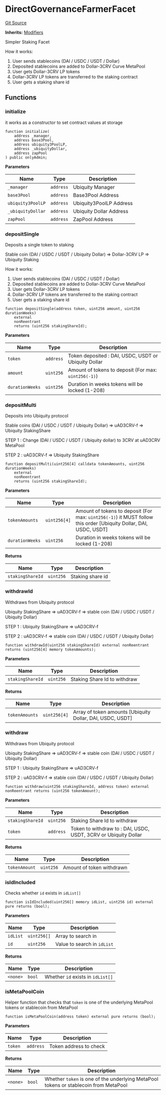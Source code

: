 # DirectGovernanceFarmerFacet
[Git Source](https://github.com/ubiquity/ubiquity-dollar/blob/8aaa03cffd9aba9b0325a42c35c9bebd3a97267d/src/dollar/facets/DirectGovernanceFarmerFacet.sol)

**Inherits:**
[Modifiers](/src/dollar/libraries/LibAppStorage.sol/contract.Modifiers.md)

Simpler Staking Facet

How it works:
1. User sends stablecoins (DAI / USDC / USDT / Dollar)
2. Deposited stablecoins are added to Dollar-3CRV Curve MetaPool
3. User gets Dollar-3CRV LP tokens
4. Dollar-3CRV LP tokens are transferred to the staking contract
5. User gets a staking share id


## Functions
### initialize

it works as a constructor to set contract values at storage


```solidity
function initialize(
    address _manager,
    address base3Pool,
    address ubiquity3PoolLP,
    address _ubiquityDollar,
    address zapPool
) public onlyAdmin;
```
**Parameters**

|Name|Type|Description|
|----|----|-----------|
|`_manager`|`address`|Ubiquity Manager|
|`base3Pool`|`address`|Base3Pool Address|
|`ubiquity3PoolLP`|`address`|Ubiquity3PoolLP Address|
|`_ubiquityDollar`|`address`|Ubiquity Dollar Address|
|`zapPool`|`address`|ZapPool Address|


### depositSingle

Deposits a single token to staking

Stable coin (DAI / USDC / USDT / Ubiquity Dollar) => Dollar-3CRV LP => Ubiquity Staking

How it works:
1. User sends stablecoins (DAI / USDC / USDT / Dollar)
2. Deposited stablecoins are added to Dollar-3CRV Curve MetaPool
3. User gets Dollar-3CRV LP tokens
4. Dollar-3CRV LP tokens are transferred to the staking contract
5. User gets a staking share id


```solidity
function depositSingle(address token, uint256 amount, uint256 durationWeeks)
    external
    nonReentrant
    returns (uint256 stakingShareId);
```
**Parameters**

|Name|Type|Description|
|----|----|-----------|
|`token`|`address`|Token deposited : DAI, USDC, USDT or Ubiquity Dollar|
|`amount`|`uint256`|Amount of tokens to deposit (For max: `uint256(-1)`)|
|`durationWeeks`|`uint256`|Duration in weeks tokens will be locked (1-208)|


### depositMulti

Deposits into Ubiquity protocol

Stable coins (DAI / USDC / USDT / Ubiquity Dollar) => uAD3CRV-f => Ubiquity StakingShare

STEP 1 : Change (DAI / USDC / USDT / Ubiquity dollar) to 3CRV at uAD3CRV MetaPool

STEP 2 : uAD3CRV-f => Ubiquity StakingShare


```solidity
function depositMulti(uint256[4] calldata tokenAmounts, uint256 durationWeeks)
    external
    nonReentrant
    returns (uint256 stakingShareId);
```
**Parameters**

|Name|Type|Description|
|----|----|-----------|
|`tokenAmounts`|`uint256[4]`|Amount of tokens to deposit (For max: `uint256(-1)`) it MUST follow this order [Ubiquity Dollar, DAI, USDC, USDT]|
|`durationWeeks`|`uint256`|Duration in weeks tokens will be locked (1-208)|

**Returns**

|Name|Type|Description|
|----|----|-----------|
|`stakingShareId`|`uint256`|Staking share id|


### withdrawId

Withdraws from Ubiquity protocol

Ubiquity StakingShare => uAD3CRV-f  => stable coin (DAI / USDC / USDT / Ubiquity Dollar)

STEP 1 : Ubiquity StakingShare  => uAD3CRV-f

STEP 2 : uAD3CRV-f => stable coin (DAI / USDC / USDT / Ubiquity Dollar)


```solidity
function withdrawId(uint256 stakingShareId) external nonReentrant returns (uint256[4] memory tokenAmounts);
```
**Parameters**

|Name|Type|Description|
|----|----|-----------|
|`stakingShareId`|`uint256`|Staking Share Id to withdraw|

**Returns**

|Name|Type|Description|
|----|----|-----------|
|`tokenAmounts`|`uint256[4]`|Array of token amounts [Ubiquity Dollar, DAI, USDC, USDT]|


### withdraw

Withdraws from Ubiquity protocol

Ubiquity StakingShare => uAD3CRV-f  => stable coin (DAI / USDC / USDT / Ubiquity Dollar)

STEP 1 : Ubiquity StakingShare  => uAD3CRV-f

STEP 2 : uAD3CRV-f => stable coin (DAI / USDC / USDT / Ubiquity Dollar)


```solidity
function withdraw(uint256 stakingShareId, address token) external nonReentrant returns (uint256 tokenAmount);
```
**Parameters**

|Name|Type|Description|
|----|----|-----------|
|`stakingShareId`|`uint256`|Staking Share Id to withdraw|
|`token`|`address`|Token to withdraw to : DAI, USDC, USDT, 3CRV or Ubiquity Dollar|

**Returns**

|Name|Type|Description|
|----|----|-----------|
|`tokenAmount`|`uint256`|Amount of token withdrawn|


### isIdIncluded

Checks whether `id` exists in `idList[]`


```solidity
function isIdIncluded(uint256[] memory idList, uint256 id) external pure returns (bool);
```
**Parameters**

|Name|Type|Description|
|----|----|-----------|
|`idList`|`uint256[]`|Array to search in|
|`id`|`uint256`|Value to search in `idList`|

**Returns**

|Name|Type|Description|
|----|----|-----------|
|`<none>`|`bool`|Whether `id` exists in `idList[]`|


### isMetaPoolCoin

Helper function that checks that `token` is one of the underlying MetaPool tokens or stablecoin from MetaPool


```solidity
function isMetaPoolCoin(address token) external pure returns (bool);
```
**Parameters**

|Name|Type|Description|
|----|----|-----------|
|`token`|`address`|Token address to check|

**Returns**

|Name|Type|Description|
|----|----|-----------|
|`<none>`|`bool`|Whether `token` is one of the underlying MetaPool tokens or stablecoin from MetaPool|


